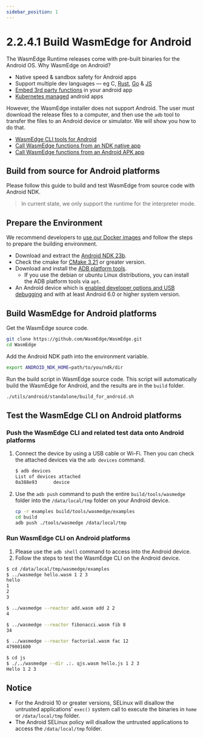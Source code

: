 ```yaml
---
sidebar_position: 1
---
```


# 2.2.4.1 Build WasmEdge for Android

The WasmEdge Runtime releases come with pre-built binaries for the Android OS. Why WasmEdge on Android?

- Native speed & sandbox safety for Android apps
- Support multiple dev languages — eg C, [Rust](/category/develop-wasm-apps-in-rust), [Go](../../../../category/develop-wasm-apps-in-go) & [JS](../../../../category/develop-wasm-apps-in-javascript)
- [Embed 3rd party functions](../../../../embed/overview.md) in your android app
- [Kubernetes managed](../../../../category/deploy-wasmedge-apps-in-kubernetes) android apps

However, the WasmEdge installer does not support Android. The user must download the release files to a computer, and then use the `adb` tool to transfer the files to an Android device or simulator. We will show you how to do that.

- [WasmEdge CLI tools for Android](./cli.md)
- [Call WasmEdge functions from an NDK native app](./ndk.md)
- [Call WasmEdge functions from an Android APK app](./apk.md)

## Build from source for Android platforms

Please follow this guide to build and test WasmEdge from source code with Android NDK.

> In current state, we only support the runtime for the interpreter mode.

## Prepare the Environment

We recommend developers to [use our Docker images](../linux.md##prepare-the-environment) and follow the steps to prepare the building environment.

- Download and extract the [Android NDK 23b](https://developer.android.com/ndk/downloads).
- Check the cmake for [CMake 3.21](https://cmake.org/download/) or greater version.
- Download and install the [ADB platform tools](https://developer.android.com/studio/releases/platform-tools).
  - If you use the debian or ubuntu Linux distributions, you can install the ADB platform tools via `apt`.
- An Android device which is [enabled developer options and USB debugging](https://developer.android.com/studio/debug/dev-options) and with at least Android 6.0 or higher system version.

## Build WasmEdge for Android platforms

Get the WasmEdge source code.

```bash
git clone https://github.com/WasmEdge/WasmEdge.git
cd WasmEdge
```

Add the Android NDK path into the environment variable.

```bash
export ANDROID_NDK_HOME=path/to/you/ndk/dir
```

Run the build script in WasmEdge source code. This script will automatically build the WasmEdge for Android, and the results are in the `build` folder.

```bash
./utils/android/standalone/build_for_android.sh
```

## Test the WasmEdge CLI on Android platforms

### Push the WasmEdge CLI and related test data onto Android platforms

1. Connect the device by using a USB cable or Wi-Fi. Then you can check the attached devices via the `adb devices` command.

   ```bash
   $ adb devices
   List of devices attached
   0a388e93      device
   ```

2. Use the `adb push` command to push the entire `build/tools/wasmedge` folder into the `/data/local/tmp` folder on your Android device.

   ```bash
   cp -r examples build/tools/wasmedge/examples
   cd build
   adb push ./tools/wasmedge /data/local/tmp
   ```

### Run WasmEdge CLI on Android platforms

1. Please use the `adb shell` command to access into the Android device.
2. Follow the steps to test the WasmEdge CLI on the Android device.

```bash
$ cd /data/local/tmp/wasmedge/examples
$ ../wasmedge hello.wasm 1 2 3
hello
1
2
3

$ ../wasmedge --reactor add.wasm add 2 2
4

$ ../wasmedge --reactor fibonacci.wasm fib 8
34

$ ../wasmedge --reactor factorial.wasm fac 12
479001600

$ cd js
$ ./../wasmedge --dir .:. qjs.wasm hello.js 1 2 3
Hello 1 2 3
```

## Notice

- For the Android 10 or greater versions, SELinux will disallow the untrusted applications' `exec()` system call to execute the binaries in `home` or `/data/local/tmp` folder.
- The Android SELinux policy will disallow the untrusted applications to access the `/data/local/tmp` folder.
